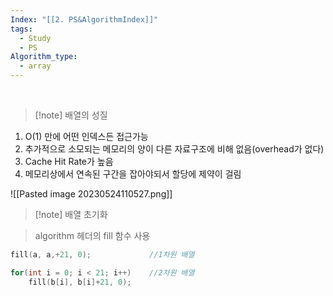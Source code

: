 ```yaml
---
Index: "[[2. PS&AlgorithmIndex]]"
tags:
  - Study
  - PS
Algorithm_type:
  - array
---
```

   
> [!note] 배열의 성질

1. O(1) 만에 어떤 인덱스든 접근가능
2. 추가적으로 소모되는 메모리의 양이 다른 자료구조에 비해 없음(overhead가 없다)
3. Cache Hit Rate가 높음
4. 메모리상에서 연속된 구간을 잡아야되서 할당에 제약이 걸림

![[Pasted image 20230524110527.png]]

> [!note] 배열 초기화

> algorithm 헤더의 fill 함수 사용
```cpp
fill(a, a,+21, 0);             //1차원 배열

for(int i = 0; i < 21; i++)    //2차원 배열
	fill(b[i], b[i]+21, 0);
```

